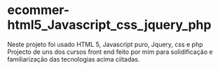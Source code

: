 # ecommer-html5_Javascript_css_jquery_php 
Neste projeto foi usado HTML 5, Javascript puro, Jquery, css e php
Projecto de uns dos cursos front end feito por mim para solidificação e familiarização das tecnologias acima ciitadas.
